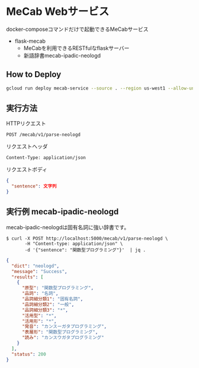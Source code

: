# MeCab Webサービス

docker-composeコマンドだけで起動できるMeCabサービス

* flask-mecab
  * MeCabを利用できるRESTfulなflaskサーバー
  * 新語辞書mecab-ipadic-neologd

## How to Deploy

```bash
gcloud run deploy mecab-service --source . --region us-west1 --allow-unauthenticated --ingress=internal
```

## 実行方法
HTTPリクエスト

```text
POST /mecab/v1/parse-neologd
```

リクエストヘッダ

```text
Content-Type: application/json
```

リクエストボディ

```json
{
  "sentence": 文字列
}
```

## 実行例 mecab-ipadic-neologd

mecab-ipadic-neologdは固有名詞に強い辞書です。

```shell-session
$ curl -X POST http://localhost:5000/mecab/v1/parse-neologd \
       -H "Content-type: application/json" \
       -d '{"sentence": "関数型プログラミング"}'  | jq .
```

```json
{
  "dict": "neologd",
  "message": "Success",
  "results": [
    {
      "原型": "関数型プログラミング",
      "品詞": "名詞",
      "品詞細分類1": "固有名詞",
      "品詞細分類2": "一般",
      "品詞細分類3": "*",
      "活用型": "*",
      "活用形": "*",
      "発音": "カンスーガタプログラミング",
      "表層形": "関数型プログラミング",
      "読み": "カンスウガタプログラミング"
    }
  ],
  "status": 200
}
```
